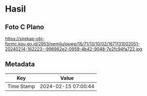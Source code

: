 # Hasil

## Foto C Plano

https://sirekap-obj-formc.kpu.go.id/2953/pemilu/ppwp/16/71/13/10/02/1671131002051-20240214-162223--996982e2-0959-4b42-9048-7e2fc94fa722.jpg


## Metadata

| Key        | Value               |
| ---------- | ------------------- |
| Time Stamp | 2024-02-15 07:00:44 |



